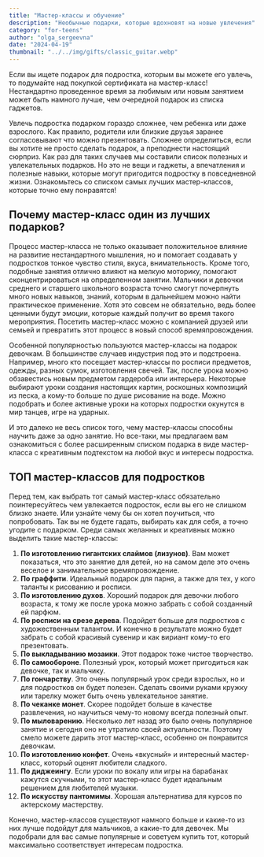 ```yaml
---
title: "Мастер-классы и обучение"
description: "Необычные подарки, которые вдохновят на новые увлечения"
category: "for-teens"
author: "olga_sergeevna"
date: "2024-04-19"
thumbnail: "../../img/gifts/classic_guitar.webp"
---
```


Если вы ищете подарок для подростка, которым вы можете его увлечь, то подумайте над покупкой сертификата на мастер-класс! Нестандартно проведенное время за любимым или новым занятием может быть намного лучше, чем очередной подарок из списка гаджетов. 

Увлечь подростка подарком гораздо сложнее, чем ребенка или даже взрослого. Как правило, родители или близкие друзья заранее согласовывают что можно презентовать. Сложнее определиться, если вы хотите не просто сделать подарок, а преподнести настоящий сюрприз. Как раз для таких случаев мы составили список полезных и увлекательных подарков. Но это не вещи и гаджеты, а впечатления и полезные навыки, которые могут пригодится подростку в повседневной жизни. Ознакомьтесь со списком самых лучших мастер-классов, которые точно ему понравятся! 

## Почему мастер-класс один из лучших подарков?

Процесс мастер-класса не только оказывает положительное влияние на развитие нестандартного мышления, но и помогает создавать у подростков тонкое чувство стиля, вкуса, внимательность. Кроме того, подобные занятия отлично влияют на мелкую моторику, помогают сконцентрироваться на определенном занятии. Мальчики и девочки среднего и старшего школьного возраста точно смогут почерпнуть много новых навыков, знаний, которым в дальнейшем можно найти практическое применение. Хотя это совсем не обязательно, ведь более ценными будут эмоции, которые каждый получит во время такого мероприятия. Посетить мастер-класс можно с компанией друзей или семьей и превратить этот процесс в новый способ времяпровождения. 

Особенной популярностью пользуются мастер-классы на подарок девочкам. В большинстве случаев индустрия под это и подстроена. Например, много кто посещает мастер-классы по росписи предметов, одежды, разных сумок, изготовления свечей. Так, после урока можно обзавестись новым предметом гардероба или интерьера. Некоторые выбирают уроки создания настоящих картин, роскошных композиций из песка, а кому-то больше по душе рисование на воде. Можно подобрать и более активные уроки на которых подростки окунутся в мир танцев, игре на ударных. 

И это далеко не весь список того, чему мастер-классы способны научить даже за одно занятие. Но все-таки, мы предлагаем вам ознакомиться с более расширенным списком подарка в виде мастер-класса с креативным подтекстом на любой вкус и интересы подростка. 

## ТОП мастер-классов для подростков

Перед тем, как выбрать тот самый мастер-класс обязательно поинтересуйтесь чем увлекается подросток, если вы его не слишком близко знаете. Или узнайте чему бы он хотел поучиться, что попробовать. Так вы не будете гадать, выбирать как для себя, а точно угодите с подарком. Среди самых желанных и креативных можно выделить такие мастер-классы:

1. **По изготовлению гигантских слаймов (лизунов)**. Вам может показаться, что это занятие для детей, но на самом деле это очень веселое и занимательное времяпровождение. 
2. **По граффити**. Идеальный подарок для парня, а также для тех, у кого таланты к рисованию и росписи. 
3. **По изготовлению духов**. Хороший подарок для девочки любого возраста, к тому же после урока можно забрать с собой созданный ей парфюм. 
4. **По росписи на срезе дерева**. Подойдет больше для подростков с художественным талантом. И конечно в результате можно будет забрать с собой красивый сувенир и как вириант кому-то его  презентовать.
5. **По выкладыванию мозаики**. Этот подарок тоже чистое творчество.
6. **По самообороне**. Полезный урок, который может пригодиться как девочке, так и мальчику. 
7. **По гончарству**. Это очень популярный урок среди взрослых, но и для подростков он будет полезен. Сделать своими руками кружку или тарелку может быть очень увлекательное занятие.
8. **По чеканке монет**. Скорее подойдет больше в качестве развлечения, но  научиться чему-то новому всегда полезный опыт.
9. **По мыловарению**. Несколько лет назад это было очень популярное занятие и сегодня оно не утратило своей актуальности. Поэтому смело можете дарить этот мастер-класс, особенно он понравится девочкам. 
10. **По изготовлению конфет**. Очень «вкусный» и интересный мастер-класс, который оценят любители сладкого. 
11. **По диджеингу**. Если уроки по вокалу или игры на барабанах кажутся скучными, то этот мастер-класс будет идеальным решением для любителей музыки. 
12. **По искусству пантомимы**. Хорошая альтернатива для курсов по актерскому мастерству. 

Конечно, мастер-классов существуют намного больше и какие-то из них лучше  подойдут для мальчиков, а какие-то для девочек. Мы подобрали для вас самые популярные и советуем купить тот, который максимально соответствует интересам подростка. 

